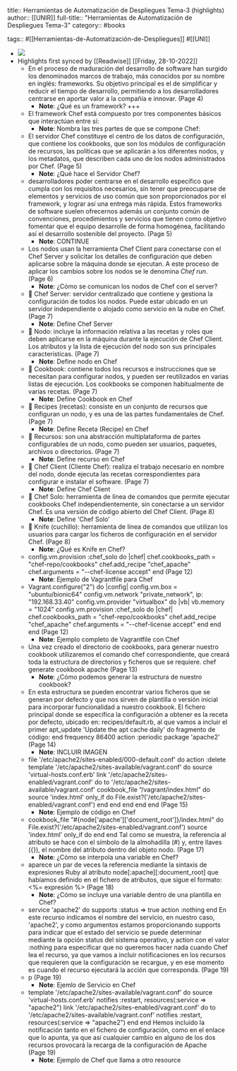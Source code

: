 title:: Herramientas de Automatización de Despliegues Tema-3 (highlights)
author:: [[UNIR]]
full-title:: "Herramientas de Automatización de Despliegues Tema-3"
category:: #books

tags:: #[[Herramientas-de-Automatización-de-Despliegues]] #[[UNI]]

- ![](https://readwise-assets.s3.amazonaws.com/media/uploaded_book_covers/profile_22942/a882e1b4-ff60-4055-aa60-4ccd886b01ce.jpg)
- Highlights first synced by [[Readwise]] [[Friday, 28-10-2022]]
	- En el proceso de maduración del desarrollo de software han surgido los denominados marcos de trabajo, más conocidos por su nombre en inglés: frameworks. Su objetivo principal es el de simplificar y reducir el tiempo de desarrollo, permitiendo a los desarrolladores centrarse en aportar valor a la compañía e innovar. (Page 4)
		- **Note**: ¿Qué es un framework? +++
	- El framework Chef está compuesto por tres componentes básicos que interactúan entre sí:
		- **Note**: Nombra las tres partes de que se compone Chef:
	- El servidor Chef constituye el centro de los datos de configuración, que contiene los cookbooks,  que  son  los  módulos  de  configuración  de  recursos, las  políticas que se aplicarán a los diferentes nodos, y los metadatos, que describen cada uno de los nodos administrados por Chef. (Page 5)
		- **Note**: ¿Qué hace el Servidor Chef?
	- desarrolladores  poder  centrarse  en  el  desarrollo  específico  que  cumpla  con  los requisitos  necesarios,  sin  tener  que  preocuparse  de  elementos  y  servicios  de  uso común  que  son  proporcionados  por  el  framework,  y  lograr  así  una  entrega  más rápida. Estos frameworks de software suelen ofrecernos además un conjunto común de convenciones, procedimientos y servicios que tienen como objetivo fomentar que el equipo desarrolle de forma homogénea, facilitando así el desarrollo sostenible del proyecto. (Page 5)
		- **Note**: CONTINUE
	- Los nodos usan la herramienta Chef Client para conectarse con el Chef Server y solicitar los detalles de configuración que deben aplicarse sobre la máquina donde se ejecutan. A este proceso de aplicar los cambios sobre los nodos se le denomina *Chef run*. (Page 6)
		- **Note**: ¿Cómo se comunican los nodos de Chef con el server?
	-   Chef  Server:  servidor  centralizado  que  contiene  y  gestiona  la  configuración  de todos  los  nodos.  Puede  estar  ubicado  en  un  servidor  independiente  o  alojado como servicio en la nube en Chef. (Page 7)
		- **Note**: Define Chef Server
	-   Nodo: incluye la información relativa a las recetas y roles que deben aplicarse en la máquina durante la ejecución de Chef Client. Los atributos y la lista de ejecución del nodo son sus principales características. (Page 7)
		- **Note**: Define nodo en Chef
	-   Cookbook:  contiene  todos  los  recursos  e  instrucciones  que  se  necesitan  para configurar  nodos,  y  pueden  ser  reutilizados  en  varias  listas  de  ejecución.  Los cookbooks se componen habitualmente de varias recetas. (Page 7)
		- **Note**: Define Cookbook en Chef
	-   Recipes (recetas): consiste en un conjunto de recursos que configuran un nodo, y es una de las partes fundamentales de Chef. (Page 7)
		- **Note**: Define Receta (Recipe) en Chef
	-   Recursos:  son  una  abstracción  multiplataforma  de  partes  configurables  de  un nodo, como pueden ser usuarios, paquetes, archivos o directorios. (Page 7)
		- **Note**: Define recurso en Chef
	-   Chef Client (Cliente Chef): realiza el trabajo necesario en nombre del nodo, donde ejecuta las recetas correspondientes para configurar e instalar el software. (Page 7)
		- **Note**: Define Chef Client
	-   Chef  Solo:  herramienta  de  línea  de  comandos  que  permite  ejecutar  cookbooks Chef independientemente, sin conectarse a un servidor Chef. Es una versión de código abierto del Chef Client. (Page 8)
		- **Note**: Define 'Chef Solo'
	-   Knife (cuchillo): herramienta de línea de comandos que utilizan los usuarios para cargar los ficheros de configuración en el servidor Chef. (Page 8)
		- **Note**: ¿Qué es Knife en Chef?
	- config.vm.provision :chef_solo do |chef| chef.cookbooks_path = "chef-repo/cookbooks" chef.add_recipe "chef_apache" chef.arguments = "--chef-license accept" end (Page 12)
		- **Note**: Ejemplo de Vagrantfile para Chef
	- Vagrant.configure("2") do |config| config.vm.box = "ubuntu/bionic64" config.vm.network "private_network", ip: "192.168.33.40" config.vm.provider "virtualbox" do |vb| vb.memory = "1024" config.vm.provision :chef_solo do |chef| chef.cookbooks_path = "chef-repo/cookbooks" chef.add_recipe "chef_apache" chef.arguments = "--chef-license accept" end end end (Page 12)
		- **Note**: Ejemplo completo de Vagrantfile con Chef
	- Una  vez  creado  el  directorio  de  cookbooks,  para  generar  nuestro  cookbook utilizaremos  el  comando  chef  correspondiente,  que  creará  toda  la  estructura  de directorios y ficheros que se requiere. chef generate cookbook apache (Page 13)
		- **Note**: ¿Cómo podemos generar la estructura de nuestro cookbook?
	- En esta estructura se pueden encontrar varios ficheros que se generan por defecto y que nos sirven de plantilla o versión inicial para incorporar funcionalidad a nuestro cookbook.  El  fichero  principal  donde  se  especifica  la  configuración  a  obtener  es  la receta por defecto, ubicado en: recipes/default.rb, al que vamos a incluir el primer apt_update 'Update the apt cache daily' do fragmento de código: end frequency 86400 action :periodic package 'apache2' (Page 14)
		- **Note**: INCLUIR IMAGEN
	- file '/etc/apache2/sites-enabled/000-default.conf' do action :delete template '/etc/apache2/sites-available/vagrant.conf' do source 'virtual-hosts.conf.erb' link '/etc/apache2/sites-enabled/vagrant.conf' do to '/etc/apache2/sites-available/vagrant.conf' cookbook_file “/vagrant/index.html" do source 'index.html' only_if do File.exist?('/etc/apache2/sites-enabled/vagrant.conf') end end end end end (Page 15)
		- **Note**: Ejemplo de código en Chef
	- cookbook_file “#{node['apache']['document_root']}/index.html" do File.exist?('/etc/apache2/sites-enabled/vagrant.conf') source 'index.html' only_if do end end Tal como se muestra, la referencia al atributo se hace con el símbolo de la almohadilla (#) y, entre llaves ({}), el nombre del atributo dentro del objeto nodo. (Page 17)
		- **Note**: ¿Cómo se interpola una variable en Chef?
	- aparece un par de veces la referencia mediante la sintaxis de  expresiones  Ruby  al  atributo  node[:apache][:document_root]  que  habíamos definido en el fichero de atributos, que sigue el formato: <%= expresión %> (Page 18)
		- **Note**: ¿Cómo se incluye una variable dentro de una plantilla en Chef?
	- service 'apache2' do supports :status => true action :nothing end En este recurso indicamos el nombre del servicio, en nuestro caso, 'apache2', y como argumentos estamos proporcionando supports para indicar que el estado del servicio se puede determinar mediante la opción status del sistema operativo, y action con el valor :nothing para especificar que no queremos hacer nada cuando Chef lea el recurso, ya que vamos a incluir notificaciones en los recursos que requieren que la configuración se recargue, y en ese momento es cuando el recurso ejecutará la acción que corresponda. (Page 19)
	- p (Page 19)
		- **Note**: Ejemlo de Servicio en Chef
	- template '/etc/apache2/sites-available/vagrant.conf' do source 'virtual-hosts.conf.erb' notifies :restart, resources(:service => "apache2") link '/etc/apache2/sites-enabled/vagrant.conf' do to '/etc/apache2/sites-available/vagrant.conf' notifies :restart, resources(:service => "apache2") end end Hemos incluido la notificación tanto en el fichero de configuración, como en el enlace que lo apunta, ya que así cualquier cambio en alguno de los dos recursos provocará la  recarga  de  la  configuración  de  Apache (Page 19)
		- **Note**: Ejemplo de Chef que llama a otro resource